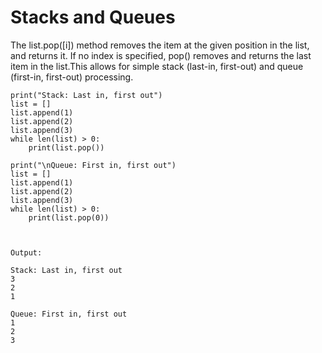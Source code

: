 # Stacks and Queues

The list.pop\(\[i\]\) method removes the item at the given position in the list, and returns it. If no index is specified, pop\(\) removes and returns the last item in the list.This allows for simple stack \(last-in, first-out\) and queue \(first-in, first-out\) processing.

```
print("Stack: Last in, first out")
list = []
list.append(1)
list.append(2)
list.append(3)
while len(list) > 0:
    print(list.pop())

print("\nQueue: First in, first out")
list = []
list.append(1)
list.append(2)
list.append(3)
while len(list) > 0:
    print(list.pop(0))
    
    
    
Output:

Stack: Last in, first out
3
2
1

Queue: First in, first out
1
2
3
```



